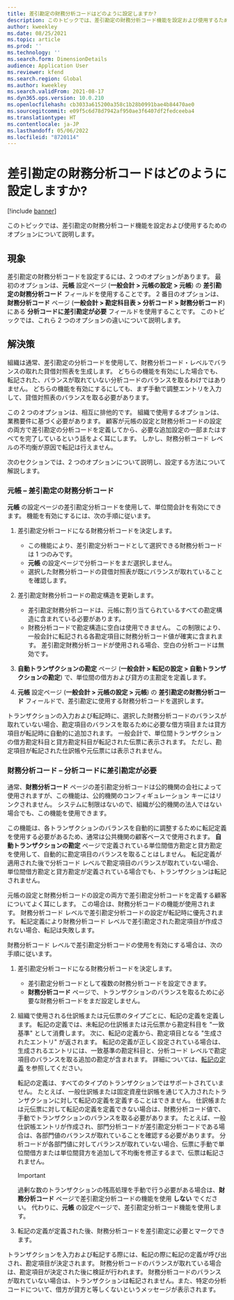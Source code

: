 ```yaml
---
title: 差引勘定の財務分析コードはどのように設定しますか?
description: このトピックでは、差引勘定の財務分析コード機能を設定および使用するためのオプションについて説明します。
author: kweekley
ms.date: 08/25/2021
ms.topic: article
ms.prod: ''
ms.technology: ''
ms.search.form: DimensionDetails
audience: Application User
ms.reviewer: kfend
ms.search.region: Global
ms.author: kweekley
ms.search.validFrom: 2021-08-17
ms.dyn365.ops.version: 10.0.210
ms.openlocfilehash: cb3033a615200a358c1b28b0991bae4b84470ae0
ms.sourcegitcommit: e09f5c6d78d7942af950ae3f6407df2fedceeba4
ms.translationtype: HT
ms.contentlocale: ja-JP
ms.lasthandoff: 05/06/2022
ms.locfileid: "8720114"
---
```

# <a name="how-do-i-set-up-balancing-financial-dimensions"></a>差引勘定の財務分析コードはどのように設定しますか?

[!include [banner](../includes/banner.md)]

このトピックでは、差引勘定の財務分析コード機能を設定および使用するためのオプションについて説明します。

## <a name="symptom"></a>現象

差引勘定の財務分析コードを設定するには、2 つのオプションがあります。 最初のオプションは、**元帳** 設定ページ (**一般会計 \> 元帳の設定 \> 元帳**) の **差引勘定の財務分析コード** フィールドを使用することです。 2 番目のオプションは、**財務分析コード** ページ (**一般会計 > 勘定科目表 \> 分析コード \> 財務分析コード**) にある **分析コードに差引勘定が必要** フィールドを使用することです。 このトピックでは、これら 2 つのオプションの違いについて説明します。

## <a name="resolution"></a>解決策

組織は通常、差引勘定の分析コードを使用して、財務分析コード・レベルでバランスの取れた貸借対照表を生成します。 どちらの機能を有効にした場合でも、転記された、バランスが取れていない分析コードのバランスを取るわけではありません。 どちらの機能を有効にするにしても、まず手動で調整エントリを入力して、貸借対照表のバランスを取る必要があります。

この 2 つのオプションは、相互に排他的です。 組織で使用するオプションは、業務要件に基づく必要があります。 顧客が元帳の設定と財務分析コードの設定の両方で差引勘定の分析コードを定義してから、必要な追加設定の一部またはすべてを完了しているという話をよく耳にします。 しかし、財務分析コード レベルの不均衡が原因で転記は行えません。

次のセクションでは、2 つのオプションについて説明し、設定する方法について解説します。

### <a name="ledger--balancing-financial-dimension"></a>元帳 – 差引勘定の財務分析コード

**元帳** の設定ページの差引勘定分析コードを使用して、単位間会計を有効にできます。 機能を有効にするには、次の手順に従います。

1. 差引勘定分析コードになる財務分析コードを決定します。

    - この機能により、差引勘定分析コードとして選択できる財務分析コードは 1 つのみです。
    - **元帳** の設定ページで分析コードをまだ選択しません。
    - 選択した財務分析コードの貸借対照表が既にバランスが取れていることを確認します。

2. 差引勘定財務分析コードの勘定構造を更新します。

    - 差引勘定財務分析コードは、元帳に割り当てられているすべての勘定構造に含まれている必要があります。
    - 財務分析コードで勘定構造に空白は使用できません。 この制限により、一般会計に転記される各勘定項目に財務分析コード値が確実に含まれます。 差引勘定財務分析コードが使用される場合、空白の分析コードは無効です。

3. **自動トランザクションの勘定** ページ (**一般会計 \> 転記の設定 \> 自動トランザクションの勘定**) で、単位間の借方および貸方の主勘定を定義します。
4. **元帳** 設定ページ (**一般会計 \> 元帳の設定 \> 元帳**) の **差引勘定の財務分析コード** フィールドで、差引勘定に使用する財務分析コードを選択します。

トランザクションの入力および転記時に、選択した財務分析コードのバランスが取れていない場合、勘定項目のバランスを取るために必要な借方項目または貸方項目が転記時に自動的に追加されます。 一般会計で、単位間トランザクションの借方勘定科目と貸方勘定科目が転記された伝票に表示されます。 ただし、勘定項目が転記された仕訳帳や元伝票には表示されません。

### <a name="financial-dimensions--require-the-dimension-to-be-balanced"></a>財務分析コード – 分析コードに差引勘定が必要

通常、**財務分析コード** ページの差引勘定分析コードは公的機関の会社によって使用されますが、この機能は、公的機関のコンフィギュレーション キーにはリンクされません。 システムに制限はないので、組織が公的機関の法人ではない場合でも、この機能を使用できます。

この機能は、各トランザクションのバランスを自動的に調整するために転記定義を使用する必要があるため、通常は公共機関の顧客ベースで使用されます。 **自動トランザクションの勘定** ページで定義されている単位間借方勘定と貸方勘定を使用して、自動的に勘定項目のバランスを取ることはしません。 転記定義が適用された後で分析コード レベルで勘定項目のバランスが取れていない場合、単位間借方勘定と貸方勘定が定義されている場合でも、トランザクションは転記されません。

元帳の設定と財務分析コードの設定の両方で差引勘定分析コードを定義する顧客についてよく耳にします。 この場合は、財務分析コードの機能が使用されます。 財務分析コード レベルで差引勘定分析コードの設定が転記時に優先されます。 転記定義により財務分析コード レベルで差引勘定された勘定項目が作成されない場合、転記は失敗します。

財務分析コード レベルで差引勘定分析コードの使用を有効にする場合は、次の手順に従います。

1. 差引勘定分析コードになる財務分析コードを決定します。

    - 差引勘定分析コードとして複数の財務分析コードを設定できます。
    - **財務分析コード** ページで、トランザクションのバランスを取るために必要な財務分析コードをまだ設定しません。

2. 組織で使用される仕訳帳または元伝票のタイプごとに、転記の定義を定義します。 転記の定義では、未転記の仕訳帳または元伝票から勘定科目を "一致基準" として消費します。 次に、転記の定義から、勘定項目となる "生成されたエントリ" が返されます。 転記の定義が正しく設定されている場合は、生成されるエントリには、一致基準の勘定科目と、分析コード レベルで勘定項目のバランスを取る追加の勘定が含まれます。 詳細については、[転記の定義](posting-definitions.md) を参照してください。 
   
   転記の定義は、すべてのタイプのトランザクションではサポートされていません。 たとえば、一般仕訳帳または固定資産仕訳帳を通じて入力されたトランザクションに対して転記の定義を定義することはできません。 仕訳帳または元伝票に対して転記の定義を定義できない場合は、財務分析コード値で、手動でトランザクションのバランスを取る必要があります。 たとえば、一般仕訳帳エントリが作成され、部門分析コードが差引勘定分析コードである場合は、各部門値のバランスが取れていることを確認する必要があります。  分析コードが各部門値に対してバランスが取れていない場合、伝票に手動で単位間借方または単位間貸方を追加して不均衡を修正するまで、伝票は転記されません。 

    > [!IMPORTANT]
    > 過剰な数のトランザクションの残高処理を手動で行う必要がある場合は、**財務分析コード** ページで差引勘定分析コードの機能を使用 **しない** でください。 代わりに、**元帳** の設定ページで、差引勘定分析コード機能を使用します。

3. 転記の定義が定義された後、財務分析コードを差引勘定に必要とマークできます。

トランザクションを入力および転記する際には、転記の際に転記の定義が呼び出され、勘定項目が決定されます。 財務分析コードのバランスが取れている場合は、勘定項目が決定された後に検証が行われます。 財務分析コードのバランスが取れていない場合は、トランザクションは転記されません。また、特定の分析コードについて、借方が貸方と等しくないというメッセージが表示されます。
